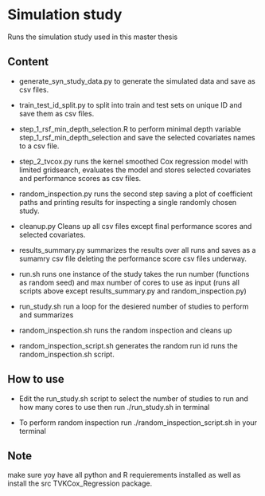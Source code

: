 # Simulation study
Runs the simulation study used in this master thesis

## Content

-   generate_syn_study_data.py to generate the simulated data and save
    as csv files.

-   train_test_id_split.py to split into train and test sets on unique ID
    and save them as csv files.

-   step_1_rsf_min_depth_selection.R to perform minimal depth variable step_1_rsf_min_depth_selection
    and save the selected covariates names to a csv file.

-   step_2_tvcox.py runs the kernel smoothed Cox regression model with limited
    gridsearch, evaluates the model and stores selected covariates and performance
    scores as csv files.

-   random_inspection.py runs the second step saving a plot of coefficient paths and
    printing results for inspecting a single randomly chosen study.

-   cleanup.py Cleans up all csv files except final performance scores and selected covariates.

-   results_summary.py summarizes the results over all runs and saves as a sumamry csv file
    deleting the performance score csv files underway. 

-   run.sh runs one instance of the study takes the run number (functions as random seed) and
    max number of cores to use as input (runs all scripts above except results_summary.py
    and random_inspection.py)

-   run_study.sh run a loop for the desiered number of studies to perform and summarizes

-   random_inspection.sh runs the random inspection and cleans up

-   random_inspection_script.sh generates the random run id runs the random_inspection.sh
    script. 

## How to use

-   Edit the run_study.sh script to select the number of studies to run and how many cores 
    to use then run ./run_study.sh in terminal

-   To perform random inspection run ./random_inspection_script.sh in your terminal

## Note
make sure yoy have all python and R requierements installed as well as install the 
src TVKCox_Regression package. 
